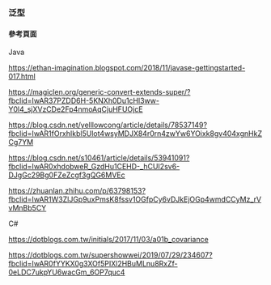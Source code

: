 ### 泛型 ###





#### 參考頁面 ####

Java

https://ethan-imagination.blogspot.com/2018/11/javase-gettingstarted-017.html

https://magiclen.org/generic-convert-extends-super/?fbclid=IwAR37PZDD6H-5KNXh0Du1cHl3ww-Y0l4_sjXVzCDe2Fp4nmoAqCjuHFUOjcE

https://blog.csdn.net/yelllowcong/article/details/78537149?fbclid=IwAR1fOrxhIkbl5Ulot4wsyMDJX84r0rn4zwYw6YOixk8gv404xgnHkZCg7YM

https://blog.csdn.net/s10461/article/details/53941091?fbclid=IwAR0xhdobweR_GzdHu1CEHD-_hCUI2sv6-DJgGc29Bg0FZeZcgf3gQG6MVEc

https://zhuanlan.zhihu.com/p/63798153?fbclid=IwAR1W3ZlJGp9uxPmsK8fssv1OGfpCy6vDJkEjOGp4wmdCCyMz_rVvMnBb5CY

C#

https://dotblogs.com.tw/initials/2017/11/03/a01b_covariance

https://dotblogs.com.tw/supershowwei/2019/07/29/234607?fbclid=IwAR0fYYKX0g3XOf5PIXl2HBuMLnu8RxZf-0eLDC7ukpYU6wacGm_6OP7quc4